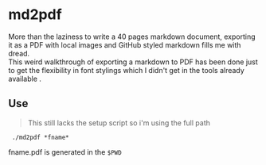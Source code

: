 # md2pdf
More than the laziness to write a 40 pages markdown document, exporting it as a PDF with local 
images and GitHub styled markdown fills me with dread.  
This weird walkthrough of exporting a markdown to PDF has been done just to 
get the flexibility in font stylings which I didn't get in the tools already
available .

## Use
> This still lacks the setup script so i'm using the full path

` ./md2pdf *fname*`

 fname.pdf is generated in the `$PWD`

